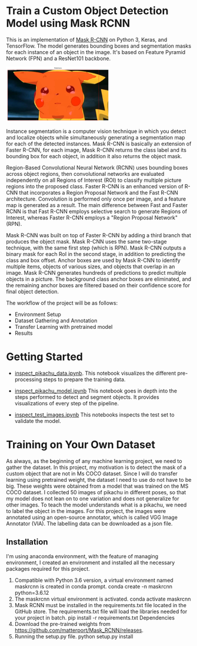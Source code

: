 # Train a Custom Object Detection Model using Mask RCNN

This is an implementation of [Mask R-CNN](https://arxiv.org/abs/1703.06870) on Python 3, Keras, and TensorFlow. The model generates bounding boxes and segmentation masks for each instance of an object in the image. It's based on Feature Pyramid Network (FPN) and a ResNet101 backbone.

![Instance Segmentation Result](result.png)

Instance segmentation is a computer vision technique in which you detect and localize objects while simultaneously generating a segmentation map for each of the detected instances. Mask R-CNN is basically an extension of Faster R-CNN, for each image, Mask R-CNN returns the class label and its bounding box for each object, in addition it also returns the object mask.

Region-Based Convolutional Neural Network (RCNN) uses bounding boxes across object regions, then convolutional networks are evaluated independently on all Regions of Interest (ROI) to classify multiple picture regions into the proposed class. Faster R-CNN is an enhanced version of R-CNN that incorporates a Region Proposal Network and the Fast R-CNN architecture. Convolution is performed only once per image, and a feature map is generated as a result. The main difference between Fast and Faster RCNN is that Fast R-CNN employs selective search to generate Regions of Interest, whereas Faster R-CNN employs a "Region Proposal Network" (RPN).

Mask R-CNN was built on top of Faster R-CNN by adding a third branch that produces the object mask. Mask R-CNN uses the same two-stage technique, with the same first step (which is RPN). Mask R-CNN outputs a binary mask for each RoI in the second stage, in addition to predicting the class and box offset. Anchor boxes are used by Mask R-CNN to identify multiple items, objects of various sizes, and objects that overlap in an image. Mask R-CNN generates hundreds of predictions to predict multiple objects in a picture. The background class anchor boxes are eliminated, and the remaining anchor boxes are filtered based on their confidence score for final object detection.

The workflow of the project will be as follows:
* Environment Setup
* Dataset Gathering and Annotation
* Transfer Learning with pretrained model
* Results


# Getting Started

* [inspect_pikachu_data.ipynb](inspect_pikachu_data.ipynb). This notebook visualizes the different pre-processing steps to prepare the training data.

* [inspect_pikachu_model.ipynb](inspect_pikachu_model.ipynb) This notebook goes in depth into the steps performed to detect and segment objects. It provides visualizations of every step of the pipeline.

* [inspect_test_images.ipynb](inspect_test_images.ipynb)
This notebooks inspects the test set to validate the model.


# Training on Your Own Dataset
As always, as the beginning of any machine learning project, we need to gather the dataset. In this project, my motivation is to detect the mask of a custom object that are not in Ms COCO dataset.
Since I will do transfer learning using pretrained weight, the dataset I need to use do not have to be big. These weights were obtained from a model that was trained on the MS COCO dataset. I collected 50 images of pikachu in different poses, so that my model does not lean on to one variation and does not generalize for other images.
To teach the model understands what is a pikachu, we need to label the object in the images. For this project, the images were annotated using an open-source annotator, which is called VGG Image Annotator (VIA). The labelling data can be downloaded as a json file. 


## Installation
I'm using anaconda environment, with the feature of managing environment, I created an environment and installed all the necessary packages required for this project.
1. Compatible with Python 3.6 version, a virtual environment named maskrcnn is created in conda prompt.
conda create -n maskrcnn python=3.6.12
2. The maskrcnn virtual environment is activated.
conda activate maskrcnn
3. Mask RCNN must be installed in the requirements.txt file located in the GitHub store. The requirements.txt file will load the libraries needed for your project in batch.
pip install -r requirements.txt
Dependencies
4. Download the pre-trained weights from https://github.com/matterport/Mask_RCNN/releases.
5. Running the setup.py file.
python setup.py install